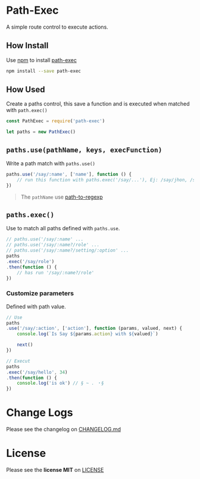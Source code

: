 # Path-Exec
A simple route control to execute actions.

## How Install
Use [npm][] to install [path-exec][]

```bash
npm install --save path-exec
```

## How Used
Create a paths control, this save a function and is executed when matched with `path.exec()`

```javascript
const PathExec = require('path-exec')

let paths = new PathExec()
```

## `paths.use(pathName, keys, execFunction)`
Write a path match with `paths.use()`

```javascript
paths.use('/say/:name', ['name'], function () {
    // run this function with paths.exec('/say/...'), Ej: /say/jhon, /say/abc, /say/any, ...
})
```

> The `pathName` use [path-to-regexp][]

## `paths.exec()`
Use to match all paths defined with `paths.use`.

```javascript
// paths.use('/say/:name' ...
// paths.use('/say/:name?/role' ...
// paths.use('/say/:name?/setting/:option' ...
paths
.exec('/say/role')
.then(function () {
    // has run '/say/:name?/role'
})
```

### Customize parameters
Defined with path value.

```javascript
// Use
paths
.use('/say/:action', ['action'], function (params, valued, next) {
    console.log(`Is Say ${params.action} with ${valued}`)

    next()
})
```

```javascript
// Execut
paths
.exec('/say/hello', 34)
.then(function () {
    console.log('is ok') // § ~ . ・§
})
```

# Change Logs
Please see the changelog on [CHANGELOG.md][]

# License
Please see the **license MIT** on [LICENSE][]

[npm]: https://www.npmjs.com/
[path-exec]: https://www.npmjs.com/package/path-exec
[path-to-regexp]: https://github.com/pillarjs/path-to-regexp
[CHANGELOG.md]: ./CHANGELOG.md
[LICENSE]: ./LICENSE

